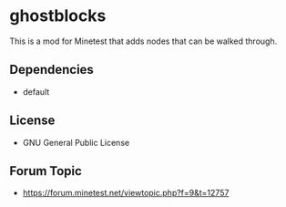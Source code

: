 # ghostblocks
This is a mod for Minetest that adds nodes that can be walked through.

## Dependencies
- default

## License
- GNU General Public License

## Forum Topic
- https://forum.minetest.net/viewtopic.php?f=9&t=12757
